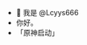 - 👋 我是 @Lcyys666
-  你好。
- 「原神启动」

<!---
Lcyys666/Lcyys666 is a ✨ special ✨ repository because its `README.md` (this file) appears on your GitHub profile.
You can click the Preview link to take a look at your changes.
--->
